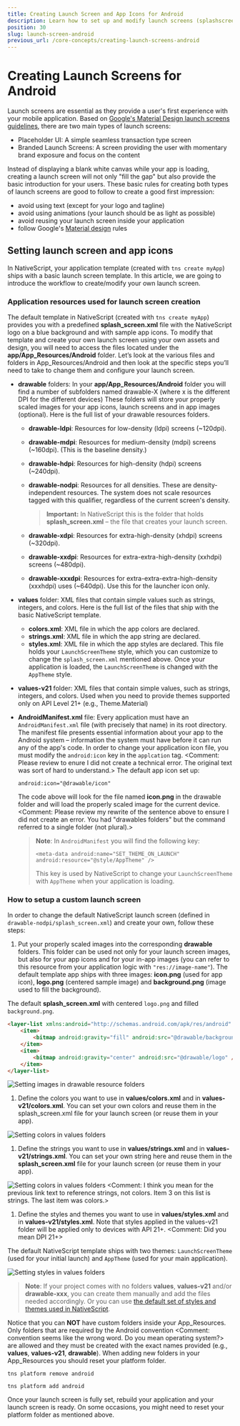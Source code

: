 ```yaml
---
title: Creating Launch Screen and App Icons for Android
description: Learn how to set up and modify launch screens (splashscreens) and app icons on Android.
position: 30
slug: launch-screen-android
previous_url: /core-concepts/creating-launch-screens-android
---
```


# Creating Launch Screens for Android

Launch screens are essential as they provide a user's first experience with your mobile application.
Based on [Google's Material Design launch screens guidelines](https://material.google.com/patterns/launch-screens.html#launch-screens-branded-launch), there are two
main types of launch screens:

* Placeholder UI: A simple seamless transaction type screen
* Branded Launch Screens: A screen providing the user with momentary brand exposure and focus on the content

Instead of displaying a blank white canvas while your app is loading,
creating a launch screen will not only "fill the gap" but also provide the basic introduction
for your users. These basic rules for creating both types of launch screens
are good to follow to create a good first impression:

* avoid using text (except for your logo and tagline)
* avoid using animations (your launch should be as light as possible)
* avoid reusing your launch screen inside your application
* follow Google's [Material design](https://material.google.com) rules

## Setting launch screen and app icons

In NativeScript, your application template (created with `tns create myApp`) ships with a basic launch screen template.
In this article, we are going to introduce the workflow to create/modify your own launch screen.

### Application resources used for launch screen creation

The default template in NativeScript (created with `tns create myApp`) provides you with a predefined
**splash_screen.xml** file with the NativeScript logo on a blue background and with sample app icons.
To modify that template and create your own launch screen using your own assets and design, you will need to access
the files located under the **app/App_Resources/Android** folder.
Let’s look at the various files and folders in App_Resources/Android
and then look at the specific steps you’ll need to take to change them and configure your launch screen.

* **drawable** folders: In your **app/App_Resources/Android** folder you will find a number of subfolders named drawable-X (where x is the different DPI for the different devices)
These folders will store your properly scaled images for your app icons, launch screens and in app images (optional).
Here is the full list of your drawable resources folders.

  + **drawable-ldpi**: Resources for low-density (ldpi) screens (~120dpi).
  + **drawable-mdpi**: Resources for medium-density (mdpi) screens (~160dpi). (This is the baseline density.)
  + **drawable-hdpi**: Resources for high-density (hdpi) screens (~240dpi).
  + **drawable-nodpi**: Resources for all densities. These are density-independent resources. The system does not scale resources tagged with this qualifier, regardless of the current screen's density.

    > **Important:** In NativeScript this is the folder that holds **splash_screen.xml** &ndash; the file that creates your launch screen.

  + **drawable-xdpi**: Resources for extra-high-density (xhdpi) screens (~320dpi).
  + **drawable-xxdpi**: Resources for extra-extra-high-density (xxhdpi) screens (~480dpi).
  + **drawable-xxxdpi**: Resources for extra-extra-extra-high-density (xxxhdpi) uses (~640dpi). Use this for the launcher icon only.

* **values** folder: XML files that contain simple values such as strings, integers, and colors.
Here is the full list of the files that ship with the basic NativeScript template.

  + **colors.xml**: XML file in which the app colors are declared.
  + **strings.xml**: XML file in which the app string are declared.
  + **styles.xml**: XML file in which the app styles are declared.
    This file holds your `LaunchScreenTheme` style,
    which you can customize to change the `splash_screen.xml` mentioned above.
    Once your application is loaded, the `LaunchScreenTheme` is changed with the `AppTheme` style.

* **values-v21** folder: XML files that contain simple values, such as strings, integers, and colors.
Used when you need to provide themes supported only on API Level 21+ (e.g., Theme.Material)

* **AndroidManifest.xml** file: Every application must have an `AndroidManifest.xml` file (with precisely that name)
in its root directory. The manifest file presents essential information about your app to the Android system &ndash;
information the system must have before it can run any of the app's code.
In order to change your application icon file, you must modify the `android:icon` key in the `applcation` tag. <Comment: Please review to enure I did not create a technical error. The original text was sort of hard to understand.>
The default app icon set up:

  `android:icon="@drawable/icon"`

  The code above will look for the file named __icon.png__ in the drawable folder and will load the properly scaled image for the current device. <Comment: Please review my rewrite of the sentence above to ensure I did not create an error. You had "drawables folders" but the command referred to a single folder (not plural).>

  > **Note**: In `AndroidManifest` you will find the following key:
  >
  > `<meta-data android:name="SET_THEME_ON_LAUNCH" android:resource="@style/AppTheme" />`
  >
  > This key is used by NativeScript to change your `LaunchScreenTheme` with `AppTheme` when your application is loading.

### How to setup a custom launch screen

In order to change the default NativeScript launch screen (defined in `drawable-nodpi/splash_screen.xml`) and create your own, follow these steps:

1. Put your properly scaled images into the corresponding **drawable** folders.
This folder can be used not only for your launch screen images, but also for your app icons and for your
in-app images (you can refer to this resource from your application logic with `"res://image-name"`).
The default template app ships with three images: **icon.png** (used for app icon), **logo.png** (centered sample image)
and **background.png** (image used to fill the background).

The default **splash_screen.xml** with centered `logo.png` and filled `background.png`.

``` HTML
<layer-list xmlns:android="http://schemas.android.com/apk/res/android" android:gravity="fill">
    <item>
        <bitmap android:gravity="fill" android:src="@drawable/background" />
    </item>
    <item>
        <bitmap android:gravity="center" android:src="@drawable/logo" />
    </item>
</layer-list>
```

![Setting images in drawable resource folders](../img/launch-screen/android/launch-android-005.png "Setting images in drawable resource folders")

1. Define the colors you want to use in **values/colors.xml** and in **values-v21/colors.xml**.
You can set your own colors and reuse them in the splash_screen.xml file for your launch screen (or reuse them in your app).

![Setting colors in values folders](../img/launch-screen/android/launch-android-002.png "Setting colors in values folders")

1. Define the strings you want to use in **values/strings.xml** and in **values-v21/strings.xml**.
You can set your own string here and reuse them in the **splash_screen.xml** file for your launch screen (or reuse them in your app).

![Setting colors in values folders](../img/launch-screen/android/launch-android-003.png "Setting colors in values folders")
<Comment: I think you mean for the previous link text to reference strings, not colors. Item 3 on this list is strings. The last item was colors.>

1. Define the styles and themes you want to use in **values/styles.xml** and in **values-v21/styles.xml**.
Note that styles applied in the values-v21 folder will be applied only to devices with API 21+. <Comment: Did you mean DPI 21+>

The default NativeScript template ships with two themes: `LaunchScreenTheme` (used for your initial launch)
and `AppTheme` (used for your main application).

![Setting styles in values folders](../img/launch-screen/android/launch-android-004.png "Setting styles in values folders")

> **Note**: If your project comes with no folders **values**, **values-v21** and/or **drawable-xxx**, you can create
them manually and add the files needed accordingly. Or you can use [the default set of styles and themes used in NativeScript](https://github.com/NativeScript/nativescript-marketplace-demo/tree/master/app/App_Resources/Android).

Notice that you can **NOT** have custom folders inside your App_Resources.
Only folders that are required by the Android convention <Comment: convention seems like the wrong word. Do you mean operating system?> are allowed and they must be created with the exact names
provided (e.g., **values**, **values-v21**, **drawable**). When adding new folders in your App_Resources you should reset your
platform folder.

`tns platform remove android`

`tns platform add android`

Once your launch screen is fully set, rebuild your application and your launch screen is ready.
On some occasions, you might need to reset your platform folder as mentioned above.
